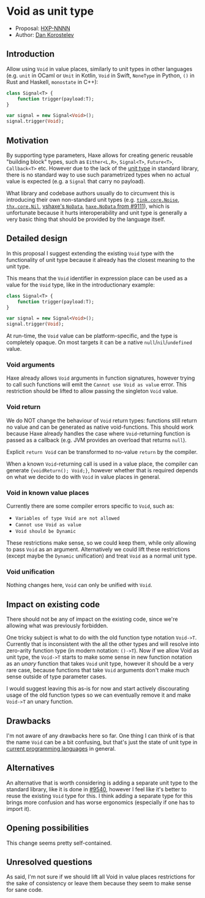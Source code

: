 # Void as unit type

* Proposal: [HXP-NNNN](NNNN-unit-void.md)
* Author: [Dan Korostelev](https://github.com/nadako)

## Introduction

Allow using `Void` in value places, similarly to unit types in other languages (e.g. `unit` in OCaml or `Unit` in Kotlin, `Void` in Swift, `NoneType` in Python, `()` in Rust and Haskell, `monostate` in C++):

```haxe
class Signal<T> {
	function trigger(payload:T);
}

var signal = new Signal<Void>();
signal.trigger(Void);
```

## Motivation

By supporting type parameters, Haxe allows for creating generic reusable "building block" types, such as `Either<L,R>`, `Signal<T>`, `Future<T>`, `Callback<T>` etc. However due to the lack of the [unit type](https://en.wikipedia.org/wiki/Unit_type) in standard library, there is no standard way to use such parametrized types when no actual value is expected (e.g. a `Signal` that carry no payload).

What library and codebase authors usually do to circumvent this is introducing their own non-standard unit types (e.g. [`tink.core.Noise`](https://github.com/haxetink/tink_core/blob/master/src/tink/core/Noise.hx), [`thx.core.Nil`](https://github.com/fponticelli/thx.core/blob/master/src/thx/Nil.hx), [vshaxe's `NoData`](https://github.com/vshaxe/vscode-json-rpc/blob/2ab29247ed8848a6f505095f6cf1a27f7389d27a/src/jsonrpc/Types.hx#L111), [`haxe.NoData` from #9111](https://github.com/HaxeFoundation/haxe/pull/9111/files#diff-0d9c638c36b82754b8f819195267cabb)), which is unfortunate because it hurts interoperability and unit type is generally a very basic thing that should be provided by the language itself.

## Detailed design

In this proposal I suggest extending the existing `Void` type with the functionality of unit type because it already has the closest meaning to the unit type.

This means that the `Void` identifier in expression place can be used as a value for the `Void` type, like in the introductionary example:

```haxe
class Signal<T> {
	function trigger(payload:T);
}

var signal = new Signal<Void>();
signal.trigger(Void);
```

At run-time, the `Void` value can be platform-specific, and the type is completely opaque. On most targets it can be a native `null`/`nil`/`undefined` value.

### Void arguments

Haxe already allows `Void` arguments in function signatures, however trying to call such functions will emit the `Cannot use Void as value` error. This restriction should be lifted to allow passing the singleton `Void` value.

### Void return

We do NOT change the behaviour of `Void` return types: functions still return no value and can be generated as native void-functions. This should work because Haxe already handles the case where `Void`-returning function is passed as a callback (e.g. JVM provides an overload that returns `null`).

Explicit `return Void` can be transformed to no-value `return` by the compiler.

When a known `Void`-returning call is used in a value place, the compiler can generate `{voidReturn(); Void;}`, however whether that is required depends on what we decide to do with `Void` in value places in general.

### Void in known value places

Currently there are some compiler errors specific to `Void`, such as:
 - `Variables of type Void are not allowed`
 - `Cannot use Void as value`
 - `Void should be Dynamic`

These restrictions make sense, so we could keep them, while only allowing to pass `Void` as an argument. Alternatively we could lift these restrictions (except maybe the `Dynamic` unification) and treat `Void` as a normal unit type.

### Void unification

Nothing changes here, `Void` can only be unified with `Void`.

## Impact on existing code

There should not be any of impact on the existing code, since we're allowing what was previously forbidden.

One tricky subject is what to do with the old function type notation `Void->T`. Currently that is inconsistent with the all the other types and will resolve into zero-arity function type (in modern notation: `()->T`). Now if we allow Void as unit type, the `Void->T` starts to make some sense in new function notation as an _unary_ function that takes `Void` unit type, however it should be a very rare case, because functions that take `Void` arguments don't make much sense outside of type parameter cases.

I would suggest leaving this as-is for now and start actively discourating usage of the old function types so we can eventually remove it and make `Void->T` an unary function.

## Drawbacks

I'm not aware of any drawbacks here so far. One thing I can think of is that the name `Void` can be a bit confusing, but that's just the state of unit type in [current programming languages](https://en.wikipedia.org/wiki/Unit_type#In_programming_languages) in general.

## Alternatives

An alternative that is worth considering is adding a separate unit type to the standard library, like it is done in [#9540](https://github.com/HaxeFoundation/haxe/pull/9540), however I feel like it's better to reuse the existing `Void` type for this. I think adding a separate type for this brings more confusion and has worse ergonomics (especially if one has to import it).

## Opening possibilities

This change seems pretty self-contained.

## Unresolved questions

As said, I'm not sure if we should lift all Void in value places restrictions for the sake of consistency or leave them because they seem to make sense for sane code.
